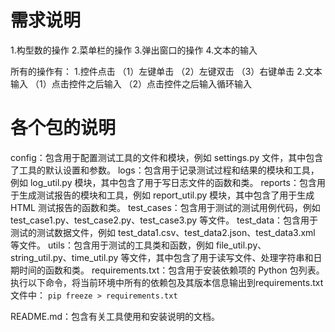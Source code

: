 # 需求说明

1.构型数的操作
2.菜单栏的操作
3.弹出窗口的操作
4.文本的输入

所有的操作有：
1.控件点击
（1）左键单击
（2）左键双击
（3）右键单击
2.文本输入
（1）点击控件之后输入
（2）点击控件之后输入循环输入

# 各个包的说明

config：包含用于配置测试工具的文件和模块，例如 settings.py 文件，其中包含了工具的默认设置和参数。
logs：包含用于记录测试过程和结果的模块和工具，例如 log_util.py 模块，其中包含了用于写日志文件的函数和类。
reports：包含用于生成测试报告的模块和工具，例如 report_util.py 模块，其中包含了用于生成 HTML 测试报告的函数和类。
test_cases：包含用于测试的测试用例代码，例如 test_case1.py、test_case2.py、test_case3.py 等文件。
test_data：包含用于测试的测试数据文件，例如 test_data1.csv、test_data2.json、test_data3.xml 等文件。
utils：包含用于测试的工具类和函数，例如 file_util.py、string_util.py、time_util.py 等文件，其中包含了用于读写文件、处理字符串和日期时间的函数和类。
requirements.txt：包含用于安装依赖项的 Python 包列表。
执行以下命令，将当前环境中所有的依赖包及其版本信息输出到requirements.txt文件中：
```pip freeze > requirements.txt```

README.md：包含有关工具使用和安装说明的文档。